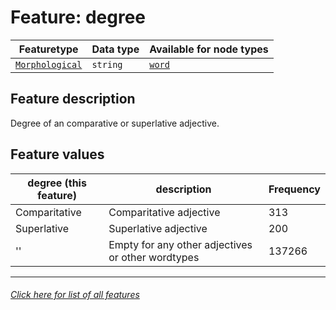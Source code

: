 # Feature: degree

Featuretype | Data type | Available for node types
---  | --- | --- 
[`Morphological`](home.md#Morphological-features) | `string`  | [`word`](wordnodefeatures.md#readme)

## Feature description
Degree of an comparative or superlative adjective.

## Feature values

degree (this feature) | description | Frequency
--- | --- | ---
Comparitative | Comparitative adjective | 313
Superlative | Superlative adjective | 200
'' | Empty for any other adjectives or other wordtypes | 137266

---
###### [Click here for list of all features](home.md#readme)
